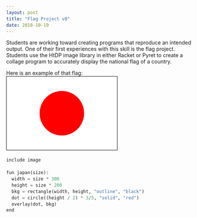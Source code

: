 ```yaml
---
layout: post
title: "Flag Project v0"
date: 2018-10-19
---
```


Students are working toward creating programs that reproduce an intended output. One of their first experiences with this skill is the flag project. Students use the HtDP image library in either Racket or Pyret to create a collage program to accurately display the national flag of a country.

Here is an example of that flag:
![Flag of Japan](/images/JapanFlag.png)

```python
include image 

fun japan(size):
  width = size * 300
  height = size * 200
  bkg = rectangle(width, height, "outline", "black")
  dot = circle((height / 2) * 3/5, "solid", "red")
  overlay(dot, bkg)
end
```
